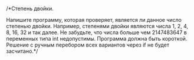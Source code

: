 /*Степень двойки.

Напишите программу, которая проверяет, является ли данное число степенью двойки. 
Например, степенями двойки являются числа 1, 2, 4, 8, 16, 32 и так далее. 
Не забудьте, что числа больше чем 2147483647 в переменных типа int недопустимы. 
Программа должна быть короткой. Решение с ручным перебором всех вариантов через if не будет засчитано.*/